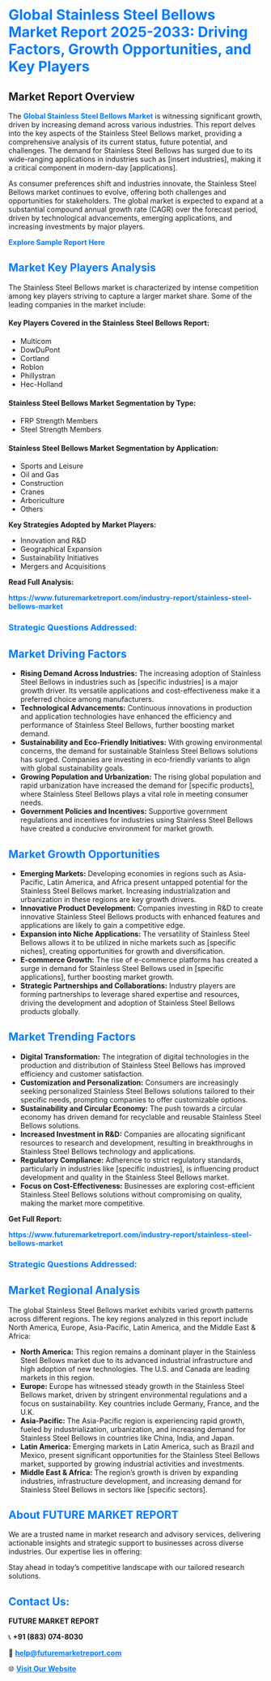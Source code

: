 <h1 style="color: #007BFF;">Global Stainless Steel Bellows Market Report 2025-2033: Driving Factors, Growth Opportunities, and Key Players</h1>

<section id="overview">
<h2>Market Report Overview</h2>
<p>The <a href="https://www.futuremarketreport.com/industry-report/stainless-steel-bellows-market" style="color: #007BFF; text-decoration: none;"><strong>Global Stainless Steel Bellows Market</strong></a> is witnessing significant growth, driven by increasing demand across various industries. This report delves into the key aspects of the Stainless Steel Bellows market, providing a comprehensive analysis of its current status, future potential, and challenges. The demand for Stainless Steel Bellows has surged due to its wide-ranging applications in industries such as [insert industries], making it a critical component in modern-day [applications].</p>
<p>As consumer preferences shift and industries innovate, the Stainless Steel Bellows market continues to evolve, offering both challenges and opportunities for stakeholders. The global market is expected to expand at a substantial compound annual growth rate (CAGR) over the forecast period, driven by technological advancements, emerging applications, and increasing investments by major players.</p>
</section>

<section id="overview">
<p><a href="https://www.futuremarketreport.com/request-sample/reportId=34056" style="color: #007BFF; text-decoration: none;"><strong>Explore Sample Report Here</strong></a></p>
</section>

<section id="key-players">
<h2 style="color: #007BFF;">Market Key Players Analysis</h2>
<p>The Stainless Steel Bellows market is characterized by intense competition among key players striving to capture a larger market share. Some of the leading companies in the market include:</p>
<h4>Key Players Covered in the Stainless Steel Bellows Report:</h4>
<ul><li>Multicom</li><li>DowDuPont</li><li>Cortland</li><li>Roblon</li><li>Phillystran</li><li>Hec-Holland</li></ul>
<h4>Stainless Steel Bellows Market Segmentation by Type:</h4>
<ul><li>FRP Strength Members</li><li>Steel Strength Members</li></ul>

<h4>Stainless Steel Bellows Market Segmentation by Application:</h4>
<ul><li>Sports and Leisure</li><li>Oil and Gas</li><li>Construction</li><li>Cranes</li><li>Arboriculture</li><li>Others</li></ul>
<p><strong>Key Strategies Adopted by Market Players:</strong></p>
<ul>
<li>Innovation and R&D</li>
<li>Geographical Expansion</li>
<li>Sustainability Initiatives</li>
<li>Mergers and Acquisitions</li>
</ul>
</section>

<section>
<p><strong>Read Full Analysis: </strong></p><a href="https://www.futuremarketreport.com/industry-report/stainless-steel-bellows-market" style="color: #007BFF; text-decoration: none;"><strong>https://www.futuremarketreport.com/industry-report/stainless-steel-bellows-market</strong></a>
<h3 style="color: #007BFF;">Strategic Questions Addressed:</h3>
</section>

<section id="driving-factors">
<h2 style="color: #007BFF;">Market Driving Factors</h2>
<ul>
<li><strong>Rising Demand Across Industries:</strong> The increasing adoption of Stainless Steel Bellows in industries such as [specific industries] is a major growth driver. Its versatile applications and cost-effectiveness make it a preferred choice among manufacturers.</li>
<li><strong>Technological Advancements:</strong> Continuous innovations in production and application technologies have enhanced the efficiency and performance of Stainless Steel Bellows, further boosting market demand.</li>
<li><strong>Sustainability and Eco-Friendly Initiatives:</strong> With growing environmental concerns, the demand for sustainable Stainless Steel Bellows solutions has surged. Companies are investing in eco-friendly variants to align with global sustainability goals.</li>
<li><strong>Growing Population and Urbanization:</strong> The rising global population and rapid urbanization have increased the demand for [specific products], where Stainless Steel Bellows plays a vital role in meeting consumer needs.</li>
<li><strong>Government Policies and Incentives:</strong> Supportive government regulations and incentives for industries using Stainless Steel Bellows have created a conducive environment for market growth.</li>
</ul>
</section>

<section id="growth-opportunities">
<h2 style="color: #007BFF;">Market Growth Opportunities</h2>
<ul>
<li><strong>Emerging Markets:</strong> Developing economies in regions such as Asia-Pacific, Latin America, and Africa present untapped potential for the Stainless Steel Bellows market. Increasing industrialization and urbanization in these regions are key growth drivers.</li>
<li><strong>Innovative Product Development:</strong> Companies investing in R&D to create innovative Stainless Steel Bellows products with enhanced features and applications are likely to gain a competitive edge.</li>
<li><strong>Expansion into Niche Applications:</strong> The versatility of Stainless Steel Bellows allows it to be utilized in niche markets such as [specific niches], creating opportunities for growth and diversification.</li>
<li><strong>E-commerce Growth:</strong> The rise of e-commerce platforms has created a surge in demand for Stainless Steel Bellows used in [specific applications], further boosting market growth.</li>
<li><strong>Strategic Partnerships and Collaborations:</strong> Industry players are forming partnerships to leverage shared expertise and resources, driving the development and adoption of Stainless Steel Bellows products globally.</li>
</ul>
</section>

<section id="trending-factors">
<h2 style="color: #007BFF;">Market Trending Factors</h2>
<ul>
<li><strong>Digital Transformation:</strong> The integration of digital technologies in the production and distribution of Stainless Steel Bellows has improved efficiency and customer satisfaction.</li>
<li><strong>Customization and Personalization:</strong> Consumers are increasingly seeking personalized Stainless Steel Bellows solutions tailored to their specific needs, prompting companies to offer customizable options.</li>
<li><strong>Sustainability and Circular Economy:</strong> The push towards a circular economy has driven demand for recyclable and reusable Stainless Steel Bellows solutions.</li>
<li><strong>Increased Investment in R&D:</strong> Companies are allocating significant resources to research and development, resulting in breakthroughs in Stainless Steel Bellows technology and applications.</li>
<li><strong>Regulatory Compliance:</strong> Adherence to strict regulatory standards, particularly in industries like [specific industries], is influencing product development and quality in the Stainless Steel Bellows market.</li>
<li><strong>Focus on Cost-Effectiveness:</strong> Businesses are exploring cost-efficient Stainless Steel Bellows solutions without compromising on quality, making the market more competitive.</li>
</ul>
</section>

<section>
<p><strong>Get Full Report: </strong></p><a href="https://www.futuremarketreport.com/industry-report/stainless-steel-bellows-market" style="color: #007BFF; text-decoration: none;"><strong>https://www.futuremarketreport.com/industry-report/stainless-steel-bellows-market</strong></a>
<h3 style="color: #007BFF;">Strategic Questions Addressed:</h3>
</section>


<section id="regional-analysis">
<h2 style="color: #007BFF;">Market Regional Analysis</h2>
<p>The global Stainless Steel Bellows market exhibits varied growth patterns across different regions. The key regions analyzed in this report include North America, Europe, Asia-Pacific, Latin America, and the Middle East & Africa:</p>
<ul>
<li><strong>North America:</strong> This region remains a dominant player in the Stainless Steel Bellows market due to its advanced industrial infrastructure and high adoption of new technologies. The U.S. and Canada are leading markets in this region.</li>
<li><strong>Europe:</strong> Europe has witnessed steady growth in the Stainless Steel Bellows market, driven by stringent environmental regulations and a focus on sustainability. Key countries include Germany, France, and the U.K.</li>
<li><strong>Asia-Pacific:</strong> The Asia-Pacific region is experiencing rapid growth, fueled by industrialization, urbanization, and increasing demand for Stainless Steel Bellows in countries like China, India, and Japan.</li>
<li><strong>Latin America:</strong> Emerging markets in Latin America, such as Brazil and Mexico, present significant opportunities for the Stainless Steel Bellows market, supported by growing industrial activities and investments.</li>
<li><strong>Middle East & Africa:</strong> The region’s growth is driven by expanding industries, infrastructure development, and increasing demand for Stainless Steel Bellows in sectors like [specific sectors].</li>
</ul>
</section>

<footer>
<h2 style="color: #007BFF;">About FUTURE MARKET REPORT</h2>
<p>We are a trusted name in market research and advisory services, delivering actionable insights and strategic support to businesses across diverse industries. Our expertise lies in offering:</p>

<p>Stay ahead in today’s competitive landscape with our tailored research solutions.</p>

<h2 style="color: #007BFF;">Contact Us:</h2>
<p><strong>FUTURE MARKET REPORT</strong></p>
<p>📞 <strong>+91 (883) 074-8030</strong></p>
<p>📧 <strong><a href="mailto:help@futuremarketreport.com" style="color: #007BFF;">help@futuremarketreport.com</a></strong></p>
<p>🌐 <strong><a href="https://www.futuremarketreport.com/" style="color: #007BFF;">Visit Our Website</a></strong></p>
</footer>